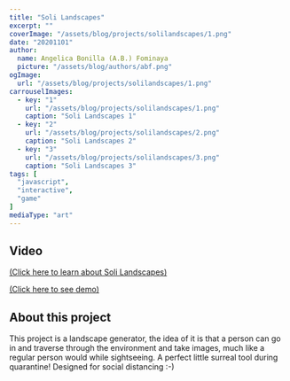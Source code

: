 ```yaml
---
title: "Soli Landscapes"
excerpt: ""
coverImage: "/assets/blog/projects/solilandscapes/1.png"
date: "20201101"
author:
  name: Angelica Bonilla (A.B.) Fominaya
  picture: "/assets/blog/authors/abf.png"
ogImage:
  url: "/assets/blog/projects/solilandscapes/1.png"
carrouselImages:
  - key: "1"
    url: "/assets/blog/projects/solilandscapes/1.png"
    caption: "Soli Landscapes 1"
  - key: "2"
    url: "/assets/blog/projects/solilandscapes/2.png"
    caption: "Soli Landscapes 2"
  - key: "3"
    url: "/assets/blog/projects/solilandscapes/3.png"
    caption: "Soli Landscapes 3"
tags: [
  "javascript",
  "interactive",
  "game"
]
mediaType: "art"
---    
```

## Video
[(Click here to learn about Soli Landscapes)](https://www.youtube.com/watch?v=lEZeEH-T9hI)

[(Click here to see demo)](https://www.youtube.com/watch?v=c84tYWVqRvg)
## About this project 
This project is a landscape generator, the idea of it is that a 
person can go in and traverse through the environment and take images,
 much like a regular person would while sightseeing. A perfect little
 surreal tool during quarantine! Designed for social distancing :-)